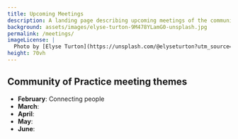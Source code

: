 ```yaml
---
title: Upcoming Meetings
description: A landing page describing upcoming meetings of the community of practice
background: assets/images/elyse-turton-9M478YLamG0-unsplash.jpg
permalink: /meetings/
imageLicense: |
  Photo by [Elyse Turton](https://unsplash.com/@elyseturton?utm_source=unsplash&utm_medium=referral&utm_content=creditCopyText) on [Unsplash](https://unsplash.com/s/photos/nova-scotia?utm_source=unsplash&utm_medium=referral&utm_content=creditCopyText)  
height: 70vh
---
```


## Community of Practice meeting themes

* **February**: Connecting people
* **March**:
* **April**:
* **May**:
* **June**:
